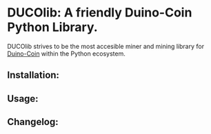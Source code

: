 # DUCOlib: A friendly Duino-Coin Python Library.

DUCOlib strives to be the most accesible miner and mining library for [Duino-Coin](https://duinocoin.com/)
within the Python ecosystem. 


## Installation:


## Usage:


## Changelog: